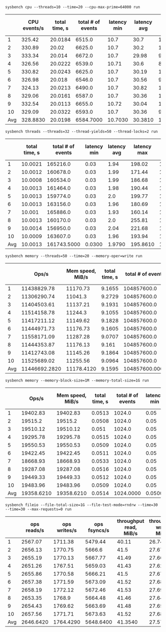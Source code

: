 `sysbench cpu --threads=10 --time=20 --cpu-max-prime=64000 run`

|     | CPU events/s | total time, s | total # of events | latency min | latency avg | latency max | latency 95p | latency sum | events avg | events stddev | exec time avg | exec time sttdev |
| --- | ------------ | ------------- | ----------------- | ----------- | ----------- | ----------- | ----------- | ----------- | ---------- | ------------- | ------------- | ---------------- |
| 1 | 325.42 | 20.0184 | 6515.0 | 10.7 | 30.7 | 130.59 | 51.94 | 199979.99 | 651.5 | 31.26 | 19.998 | 0.01 |
| 2 | 330.89 | 20.02 | 6625.0 | 10.7 | 30.2 | 108.8 | 51.02 | 200086.7 | 662.5 | 18.74 | 20.0087 | 0.01 |
| 3 | 333.34 | 20.014 | 6672.0 | 10.7 | 29.98 | 91.73 | 49.21 | 200026.18 | 667.2 | 25.75 | 20.0026 | 0.01 |
| 4 | 326.56 | 20.0222 | 6539.0 | 10.71 | 30.6 | 81.66 | 51.02 | 200068.09 | 653.9 | 27.44 | 20.0068 | 0.01 |
| 5 | 330.82 | 20.0243 | 6625.0 | 10.7 | 30.19 | 105.39 | 50.11 | 200027.17 | 662.5 | 20.88 | 20.0027 | 0.01 |
| 6 | 326.98 | 20.018 | 6546.0 | 10.7 | 30.56 | 99.95 | 50.11 | 200058.74 | 654.6 | 25.92 | 20.0059 | 0.01 |
| 7 | 324.13 | 20.0213 | 6490.0 | 10.7 | 30.82 | 100.85 | 51.94 | 200037.49 | 649.0 | 40.17 | 20.0037 | 0.01 |
| 8 | 329.06 | 20.0161 | 6587.0 | 10.7 | 30.36 | 100.79 | 51.02 | 199988.72 | 658.7 | 21.23 | 19.9989 | 0.01 |
| 9 | 332.54 | 20.0113 | 6655.0 | 10.72 | 30.04 | 124.09 | 50.11 | 199941.01 | 665.5 | 24.54 | 19.9941 | 0.01 |
| 10 | 329.09 | 20.0322 | 6593.0 | 10.7 | 30.36 | 96.57 | 50.11 | 200153.8 | 659.3 | 28.01 | 20.0154 | 0.01 |
| Avg | 328.8830 | 20.0198 | 6584.7000 | 10.7030 | 30.3810 | 104.0420 | 50.6590 | 200036.7890 | 658.4700 | 26.3940 | 20.0037 | 0.0100 |

`sysbench threads --threads=32 --thread-yields=50 --thread-locks=2 run`

|     | total time, s | total # of events | latency min | latency avg | latency max | latency 95p | latency sum | events avg | events stddev | exec time avg | exec time sttdev |
| --- | ------------- | ----------------- | ----------- | ----------- | ----------- | ----------- | ----------- | ---------- | ------------- | ------------- | ---------------- |
| 1 | 10.0021 | 165216.0 | 0.03 | 1.94 | 198.02 | 11.04 | 319991.28 | 5163.0 | 462.45 | 9.9997 | 0.0 |
| 2 | 10.0012 | 160678.0 | 0.03 | 1.99 | 171.44 | 11.65 | 319986.46 | 5021.1875 | 399.34 | 9.9996 | 0.0 |
| 3 | 10.0008 | 160534.0 | 0.03 | 1.99 | 186.68 | 12.3 | 319983.23 | 5016.6875 | 463.23 | 9.9995 | 0.0 |
| 4 | 10.0013 | 161464.0 | 0.03 | 1.98 | 190.44 | 11.65 | 319996.03 | 5045.75 | 297.38 | 9.9999 | 0.0 |
| 5 | 10.0013 | 159774.0 | 0.03 | 2.0 | 199.77 | 12.3 | 319985.42 | 4992.9375 | 415.99 | 9.9995 | 0.0 |
| 6 | 10.0013 | 163156.0 | 0.03 | 1.96 | 180.69 | 11.24 | 319992.68 | 5098.625 | 399.87 | 9.9998 | 0.0 |
| 7 | 10.001 | 165886.0 | 0.03 | 1.93 | 160.14 | 11.65 | 319984.74 | 5183.9375 | 435.38 | 9.9995 | 0.0 |
| 8 | 10.0013 | 160170.0 | 0.03 | 2.0 | 255.81 | 11.65 | 319988.69 | 5005.3125 | 468.74 | 9.9996 | 0.0 |
| 9 | 10.0014 | 156950.0 | 0.03 | 2.04 | 221.68 | 11.87 | 319985.08 | 4904.6875 | 405.92 | 9.9995 | 0.0 |
| 10 | 10.0009 | 163607.0 | 0.03 | 1.96 | 193.94 | 11.24 | 319980.09 | 5112.7188 | 439.52 | 9.9994 | 0.0 |
| Avg | 10.0013 | 161743.5000 | 0.0300 | 1.9790 | 195.8610 | 11.6590 | 319987.3700 | 5054.4844 | 418.7820 | 9.9996 | 0.0000 |

`sysbench memory --threads=50 --time=20 --memory-oper=write run`

|     | Ops/s | Mem speed, MiB/s | total time, s | total # of events | latency min | latency avg | latency max | latency 95p | latency sum | events avg | events stddev | exec time avg | exec time sttdev |
| --- | ----- | ---------------- | ------------- | ----------------- | ----------- | ----------- | ----------- | ----------- | ----------- | ---------- | ------------- | ------------- | ---------------- |
| 1 | 11438829.78 | 11170.73 | 9.1655 | 104857600.0 | 0.0 | 0.0 | 173.44 | 0.0 | 319838.74 | 2097152.0 | 0.0 | 6.3968 | 0.33 |
| 2 | 11306290.74 | 11041.3 | 9.2729 | 104857600.0 | 0.0 | 0.0 | 230.01 | 0.0 | 313013.42 | 2097152.0 | 0.0 | 6.2603 | 0.37 |
| 3 | 11404503.61 | 11137.21 | 9.1931 | 104857600.0 | 0.0 | 0.0 | 153.43 | 0.0 | 310995.96 | 2097152.0 | 0.0 | 6.2199 | 0.4 |
| 4 | 11514158.78 | 11244.3 | 9.1055 | 104857600.0 | 0.0 | 0.0 | 163.34 | 0.0 | 316672.51 | 2097152.0 | 0.0 | 6.3335 | 0.4 |
| 5 | 11417211.12 | 11149.62 | 9.1828 | 104857600.0 | 0.0 | 0.0 | 272.8 | 0.0 | 314271.34 | 2097152.0 | 0.0 | 6.2854 | 0.46 |
| 6 | 11444971.73 | 11176.73 | 9.1605 | 104857600.0 | 0.0 | 0.0 | 146.68 | 0.0 | 312467.39 | 2097152.0 | 0.0 | 6.2493 | 0.36 |
| 7 | 11558171.09 | 11287.28 | 9.0707 | 104857600.0 | 0.0 | 0.0 | 133.37 | 0.0 | 314583.95 | 2097152.0 | 0.0 | 6.2917 | 0.39 |
| 8 | 11444353.87 | 11176.13 | 9.161 | 104857600.0 | 0.0 | 0.0 | 135.31 | 0.0 | 313899.8 | 2097152.0 | 0.0 | 6.278 | 0.41 |
| 9 | 11412743.08 | 11145.26 | 9.1864 | 104857600.0 | 0.0 | 0.0 | 145.83 | 0.0 | 316116.74 | 2097152.0 | 0.0 | 6.3223 | 0.37 |
| 10 | 11525689.02 | 11255.56 | 9.0964 | 104857600.0 | 0.0 | 0.0 | 260.0 | 0.0 | 309738.05 | 2097152.0 | 0.0 | 6.1948 | 0.49 |
| Avg | 11446692.2820 | 11178.4120 | 9.1595 | 104857600.0000 | 0.0000 | 0.0000 | 181.4210 | 0.0000 | 314159.7900 | 2097152.0000 | 0.0000 | 6.2832 | 0.3980 |

`sysbench memory --memory-block-size=1M --memory-total-size=1G run`

|     | Ops/s | Mem speed, MiB/s | total time, s | total # of events | latency min | latency avg | latency max | latency 95p | latency sum | events avg | events stddev | exec time avg | exec time sttdev |
| --- | ----- | ---------------- | ------------- | ----------------- | ----------- | ----------- | ----------- | ----------- | ----------- | ---------- | ------------- | ------------- | ---------------- |
| 1 | 19402.83 | 19402.83 | 0.0513 | 1024.0 | 0.05 | 0.05 | 0.27 | 0.05 | 50.79 | 1024.0 | 0.0 | 0.0508 | 0.0 |
| 2 | 19515.2 | 19515.2 | 0.0508 | 1024.0 | 0.05 | 0.05 | 0.08 | 0.05 | 50.43 | 1024.0 | 0.0 | 0.0504 | 0.0 |
| 3 | 19510.12 | 19510.12 | 0.051 | 1024.0 | 0.05 | 0.05 | 0.07 | 0.05 | 50.58 | 1024.0 | 0.0 | 0.0506 | 0.0 |
| 4 | 19295.78 | 19295.78 | 0.0515 | 1024.0 | 0.05 | 0.05 | 0.08 | 0.06 | 51.08 | 1024.0 | 0.0 | 0.0511 | 0.0 |
| 5 | 19550.53 | 19550.53 | 0.0509 | 1024.0 | 0.05 | 0.05 | 0.07 | 0.05 | 50.47 | 1024.0 | 0.0 | 0.0505 | 0.0 |
| 6 | 19422.45 | 19422.45 | 0.0511 | 1024.0 | 0.05 | 0.05 | 0.07 | 0.05 | 50.68 | 1024.0 | 0.0 | 0.0507 | 0.0 |
| 7 | 18668.93 | 18668.93 | 0.0533 | 1024.0 | 0.05 | 0.05 | 1.11 | 0.05 | 52.86 | 1024.0 | 0.0 | 0.0529 | 0.0 |
| 8 | 19287.08 | 19287.08 | 0.0516 | 1024.0 | 0.05 | 0.05 | 0.62 | 0.05 | 51.07 | 1024.0 | 0.0 | 0.0511 | 0.0 |
| 9 | 19449.33 | 19449.33 | 0.0512 | 1024.0 | 0.05 | 0.05 | 0.14 | 0.05 | 50.71 | 1024.0 | 0.0 | 0.0507 | 0.0 |
| 10 | 19483.96 | 19483.96 | 0.0509 | 1024.0 | 0.05 | 0.05 | 0.07 | 0.05 | 50.5 | 1024.0 | 0.0 | 0.0505 | 0.0 |
| Avg | 19358.6210 | 19358.6210 | 0.0514 | 1024.0000 | 0.0500 | 0.0500 | 0.2580 | 0.0510 | 50.9170 | 1024.0000 | 0.0000 | 0.0509 | 0.0000 |

`sysbench fileio --file-total-size=1G --file-test-mode=rndrw --time=30 --time=30 --max-requests=0 run`

|     | ops reads/s | ops writes/s | ops fsyncs/s | throughput read, MiB/s | throughput write, MiB/s | total time, s | total # of events | latency min | latency avg | latency max | latency 95p | latency sum | events avg | events stddev | exec time avg | exec time sttdev |
| --- | ----------- | ------------ | ------------ | ---------------------- | ----------------------- | ------------- | ----------------- | ----------- | ----------- | ----------- | ----------- | ----------- | ---------- | ------------- | ------------- | ---------------- |
| 1 | 2567.07 | 1711.38 | 5479.44 | 40.11 | 26.74 | 30.0093 | 292715.0 | 0.0 | 0.1 | 23.6 | 0.46 | 29920.31 | 292715.0 | 0.0 | 29.9203 | 0.0 |
| 2 | 2656.13 | 1770.75 | 5666.6 | 41.5 | 27.67 | 30.0195 | 302890.0 | 0.0 | 0.1 | 25.29 | 0.46 | 29917.04 | 302890.0 | 0.0 | 29.917 | 0.0 |
| 3 | 2655.19 | 1770.13 | 5667.77 | 41.49 | 27.66 | 30.0075 | 302757.0 | 0.0 | 0.1 | 23.54 | 0.46 | 29918.28 | 302757.0 | 0.0 | 29.9183 | 0.0 |
| 4 | 2651.26 | 1767.51 | 5659.03 | 41.43 | 27.62 | 30.0067 | 302290.0 | 0.0 | 0.1 | 23.67 | 0.46 | 29914.69 | 302290.0 | 0.0 | 29.9147 | 0.0 |
| 5 | 2655.86 | 1770.58 | 5666.21 | 41.5 | 27.67 | 30.0224 | 302895.0 | 0.0 | 0.1 | 23.44 | 0.46 | 29920.1 | 302895.0 | 0.0 | 29.9201 | 0.0 |
| 6 | 2657.38 | 1771.59 | 5673.09 | 41.52 | 27.68 | 30.0054 | 303004.0 | 0.0 | 0.1 | 23.83 | 0.46 | 29917.71 | 303004.0 | 0.0 | 29.9177 | 0.0 |
| 7 | 2658.19 | 1772.12 | 5672.46 | 41.53 | 27.69 | 30.0188 | 303162.0 | 0.0 | 0.1 | 24.23 | 0.46 | 29919.68 | 303162.0 | 0.0 | 29.9197 | 0.0 |
| 8 | 2653.35 | 1768.9 | 5664.48 | 41.46 | 27.64 | 30.0057 | 302548.0 | 0.0 | 0.1 | 25.8 | 0.46 | 29915.47 | 302548.0 | 0.0 | 29.9155 | 0.0 |
| 9 | 2654.43 | 1769.62 | 5663.69 | 41.48 | 27.65 | 30.0161 | 302683.0 | 0.0 | 0.1 | 24.35 | 0.46 | 29916.71 | 302683.0 | 0.0 | 29.9167 | 0.0 |
| 10 | 2657.56 | 1771.71 | 5673.63 | 41.52 | 27.68 | 30.0034 | 303009.0 | 0.0 | 0.1 | 23.94 | 0.46 | 29917.59 | 303009.0 | 0.0 | 29.9176 | 0.0 |
| Avg | 2646.6420 | 1764.4290 | 5648.6400 | 41.3540 | 27.5700 | 30.0115 | 301795.3000 | 0.0000 | 0.1000 | 24.1690 | 0.4600 | 29917.7580 | 301795.3000 | 0.0000 | 29.9178 | 0.0000 |